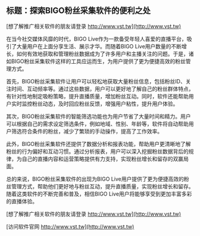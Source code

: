 ## **标题：探索BIGO粉丝采集软件的便利之处**

[想了解推广相关软件的朋友请登录 http://www.vst.tw](http://www.vst.tw)

在当今社交媒体风靡的时代，BIGO Live作为一款备受年轻人喜爱的直播平台，吸引了大量用户在上面分享生活、展示才华。而随着BIGO Live用户数量的不断增长，如何有效地获取和管理粉丝数据成为了许多用户和主播关注的问题。于是，诸如BIGO粉丝采集软件这样的工具应运而生，为用户提供了更为便捷高效的粉丝管理方式。

首先，BIGO粉丝采集软件让用户可以轻松地获取大量粉丝信息，包括粉丝ID、关注时间、互动频率等。通过这些数据，用户可以更好地了解自己的粉丝群体特点，有针对性地制定吸粉策略，提升直播质量，增加粉丝互动。同时，软件还能帮助用户实时监控粉丝动态，及时回应粉丝反馈，增强用户粘性，提升用户体验。

其次，BIGO粉丝采集软件的智能筛选功能也为用户节省了大量时间和精力。用户可以根据自己的需求设定筛选条件，例如地域、性别、年龄等，软件将自动帮助用户筛选符合条件的粉丝，减少了繁琐的手动操作，提高了工作效率。

此外，BIGO粉丝采集软件还提供了数据分析和报表功能，帮助用户更清晰地了解粉丝的行为偏好和互动习惯。通过分析报表，用户可以深入挖掘粉丝数据背后的规律，为自己的直播内容和运营策略提供有力支持，实现粉丝增长和留存的双赢局面。

总的来说，BIGO粉丝采集软件的出现为BIGO Live用户提供了更为便捷高效的粉丝管理方式，帮助他们更好地与粉丝互动，提升直播质量，实现粉丝增长和留存。随着这类软件的不断完善和普及，相信BIGO Live用户将能够享受到更加丰富多彩的直播体验。

[想了解推广相关软件的朋友请登录 http://www.vst.tw](http://www.vst.tw)


[访问软件官网 http://www.vst.tw](http://www.vst.tw)
